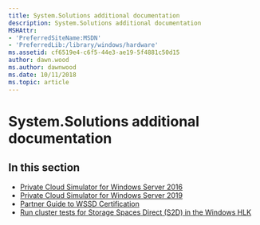 ```yaml
---
title: System.Solutions additional documentation
description: System.Solutions additional documentation
MSHAttr:
- 'PreferredSiteName:MSDN'
- 'PreferredLib:/library/windows/hardware'
ms.assetid: cf6519e4-c6f5-44e3-ae19-5f4881c50d15
author: dawn.wood
ms.author: dawnwood
ms.date: 10/11/2018
ms.topic: article
---
```


# System.Solutions additional documentation

## <span id="in_this_section"></span>In this section

-   [Private Cloud Simulator for Windows Server 2016](private-cloud-simulator-server-2016.md)
-   [Private Cloud Simulator for Windows Server 2019](private-cloud-simulator.md)
-   [Partner Guide to WSSD Certification](partner-guide-to-wssd-certification.md)
-   [Run cluster tests for Storage Spaces Direct (S2D) in the Windows HLK](run-cluster-tests-for-storage-spaces-direct-in-the-windows-hlk.md)
